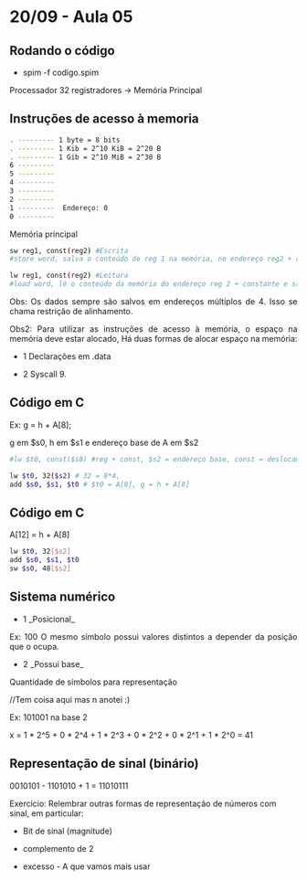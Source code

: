 # 20/09 - Aula 05

## Rodando o código

<div style="text-align:justify">

- spim -f codigo.spim

Processador 32 registradores  ->  Memória Principal

</div>

## Instruções de acesso à memoria

<div style="text-align:justify">

``` Bash
. --------- 1 byte = 8 bits
. --------- 1 Kib = 2^10 KiB = 2^20 B
. --------- 1 Gib = 2^10 MiB = 2^30 B
6 --------- 
5 ---------
4 ---------
3 ---------
2 ---------
1 ---------  Endereço: 0 
0 ---------
```

Memória principal

```Bash
sw reg1, const(reg2) #Escrita
#store word, salva o conteúdo de reg 1 na memória, no endereço reg2 + constante

lw reg1, const(reg2) #Leitura
#load word, lê o conteúdo da memória do endereço reg 2 + constante e salva em reg1

```
Obs: Os dados sempre são salvos em endereços múltiplos de 4. Isso se chama restrição de alinhamento.

Obs2: Para utilizar as instruções de acesso à memória, o espaço na memória deve estar alocado, Há duas formas de alocar espaço na memória:

- 1 Declarações em .data

- 2 Syscall 9.

## Código em C
Ex: 
g = h + A[8];

g em $s0, h em $s1 e endereço base de A em $s2


```Bash
#lw $t0, const($s8) #reg + const, $s2 = endereço base, const = deslocamento

lw $t0, 32($s2) # 32 = 8*4, 
add $s0, $s1, $t0 # $t0 = A[8], g = h + A[8]
```

## Código em C
A[12] = h + A[8]

```Bash
lw $t0, 32[$s2]
add $s0, $s1, $t0
sw $s0, 48[$s2]
```
</div>

## Sistema numérico

<div style="text-align:justify">

- 1 \_Posicional\_

Ex: 100
O mesmo símbolo possui valores distintos a depender da posição que o ocupa.

- 2 \_Possui base\_

Quantidade de símbolos para representação 

//Tem coisa aqui mas n anotei :)

Ex: 101001 na base 2

x = 1 * 2^5 + 0 * 2^4 + 1 * 2^3 + 0 * 2^2 + 0 * 2^1 + 1 * 2^0 = 41
</div>

## Representação de sinal (binário)

<div style="text-aling:justify">

0010101 - 1101010 + 1 = 11010111

Exercicio: Relembrar outras formas de representação de números com sinal, em particular:

- Bit de sinal (magnitude)

- complemento de 2

- excesso - A que vamos mais usar


</div>
